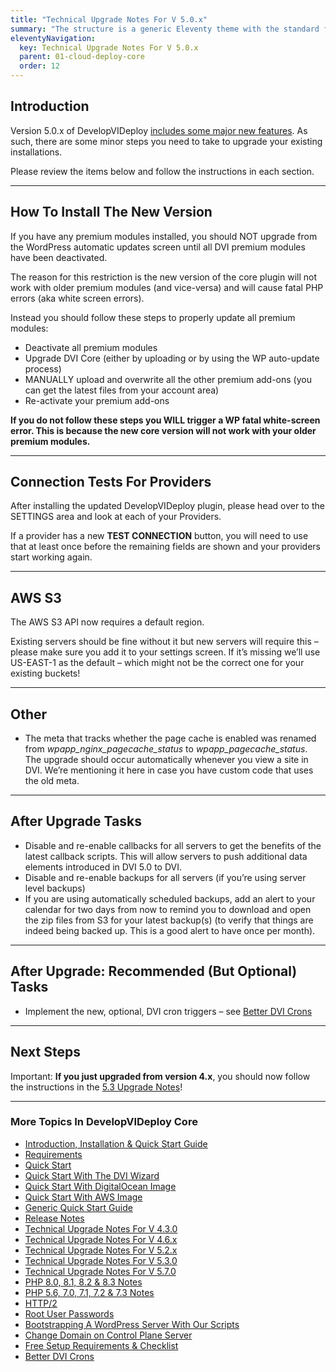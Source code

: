 ```yaml
---
title: "Technical Upgrade Notes For V 5.0.x"
summary: "The structure is a generic Eleventy theme with the standard folder and file names."
eleventyNavigation:
  key: Technical Upgrade Notes For V 5.0.x
  parent: 01-cloud-deploy-core
  order: 12
---
```

## Introduction

Version 5.0.x of DevelopVIDeploy [includes some major new features](https://web.archive.org/web/20240529150448/https://wpclouddeploy.com/whats-new-in-wpclouddeploy-5-0/). As such, there are some minor steps you need to take to upgrade your existing installations.

Please review the items below and follow the instructions in each section.

- - -

## How To Install The New Version

If you have any premium modules installed, you should NOT upgrade from the WordPress automatic updates screen until all DVI premium modules have been deactivated.

The reason for this restriction is the new version of the core plugin will not work with older premium modules (and vice-versa) and will cause fatal PHP errors (aka white screen errors).

Instead you should follow these steps to properly update all premium modules:

*   Deactivate all premium modules
*   Upgrade DVI Core (either by uploading or by using the WP auto-update process)
*   MANUALLY upload and overwrite all the other premium add-ons (you can get the latest files from your account area)
*   Re-activate your premium add-ons

**If you do not follow these steps you WILL trigger a WP fatal white-screen error. This is because the new core version will not work with your older premium modules.**

- - -

## Connection Tests For Providers

After installing the updated DevelopVIDeploy plugin, please head over to the SETTINGS area and look at each of your Providers.

If a provider has a new **TEST CONNECTION** button, you will need to use that at least once before the remaining fields are shown and your providers start working again.

- - -

## AWS S3

The AWS S3 API now requires a default region.

Existing servers should be fine without it but new servers will require this – please make sure you add it to your settings screen. If it’s missing we’ll use US-EAST-1 as the default – which might not be the correct one for your existing buckets!

- - -

## Other

*   The meta that tracks whether the page cache is enabled was renamed from _wpapp\_nginx\_pagecache\_status_ to _wpapp\_pagecache\_status_. The upgrade should occur automatically whenever you view a site in DVI. We’re mentioning it here in case you have custom code that uses the old meta.

- - -

## After Upgrade Tasks

*   Disable and re-enable callbacks for all servers to get the benefits of the latest callback scripts. This will allow servers to push additional data elements introduced in DVI 5.0 to DVI.
*   Disable and re-enable backups for all servers (if you’re using server level backups)
*   If you are using automatically scheduled backups, add an alert to your calendar for two days from now to remind you to download and open the zip files from S3 for your latest backup(s) (to verify that things are indeed being backed up. This is a good alert to have once per month).

- - -

## After Upgrade: Recommended (But Optional) Tasks

*   Implement the new, optional, DVI cron triggers – see [Better DVI Crons](https://web.archive.org/web/20240529150448/https://wpclouddeploy.com/documentation/wpcloud-deploy/better-wpcd-crons/)

- - -

## Next Steps

Important: **If you just upgraded from version 4.x**, you should now follow the instructions in the [5.3 Upgrade Notes](https://web.archive.org/web/20240529150448/https://wpclouddeploy.com/documentation/more/technical-upgrade-notes-for-v-5-3-0/)!

- - -

### More Topics In DevelopVIDeploy Core

*   [Introduction, Installation & Quick Start Guide](https://web.archive.org/web/20240529150448/https://wpclouddeploy.com/documentation/wpcloud-deploy/introduction-to-wpcloud-deploy/)
*   [Requirements](https://web.archive.org/web/20240529150448/https://wpclouddeploy.com/documentation/wpcloud-deploy/requirements/)
*   [Quick Start](https://web.archive.org/web/20240529150448/https://wpclouddeploy.com/documentation/wpcloud-deploy/quick-start/)
*   [Quick Start With The DVI Wizard](https://web.archive.org/web/20240529150448/https://wpclouddeploy.com/documentation/wpcloud-deploy/quick-start-with-digitalocean-wizard/)
*   [Quick Start With DigitalOcean Image](https://web.archive.org/web/20240529150448/https://wpclouddeploy.com/documentation/wpcloud-deploy/quick-start-with-digitalocean-image/)
*   [Quick Start With AWS Image](https://web.archive.org/web/20240529150448/https://wpclouddeploy.com/documentation/wpcloud-deploy-user-guide/quick-start-with-aws-image/)
*   [Generic Quick Start Guide](https://web.archive.org/web/20240529150448/https://wpclouddeploy.com/documentation/wpcloud-deploy-user-guide/quick-start-the-harder-way/)
*   [Release Notes](https://web.archive.org/web/20240529150448/https://wpclouddeploy.com/documentation/wpcloud-deploy/release-notes/)
*   [Technical Upgrade Notes For V 4.3.0](https://web.archive.org/web/20240529150448/https://wpclouddeploy.com/documentation/more/technical-upgrade-notes-for-v-4-2-5/)
*   [Technical Upgrade Notes For V 4.6.x](https://web.archive.org/web/20240529150448/https://wpclouddeploy.com/documentation/more/technical-upgrade-notes-for-v-4-6-0/)
*   [Technical Upgrade Notes For V 5.2.x](https://web.archive.org/web/20240529150448/https://wpclouddeploy.com/documentation/more/technical-upgrade-notes-for-v-5-2-x/)
*   [Technical Upgrade Notes For V 5.3.0](https://web.archive.org/web/20240529150448/https://wpclouddeploy.com/documentation/more/technical-upgrade-notes-for-v-5-3-0/)
*   [Technical Upgrade Notes For V 5.7.0](https://web.archive.org/web/20240529150448/https://wpclouddeploy.com/documentation/more/technical-upgrade-notes-for-v-5-7-0/)
*   [PHP 8.0, 8.1, 8.2 & 8.3 Notes](https://web.archive.org/web/20240529150448/https://wpclouddeploy.com/documentation/more/php-8-0-8-1-notes/)
*   [PHP 5.6, 7.0, 7.1, 7.2 & 7.3 Notes](https://web.archive.org/web/20240529150448/https://wpclouddeploy.com/documentation/more/php-5-6-7-0-7-1-7-2-7-3-notes/)
*   [HTTP/2](https://web.archive.org/web/20240529150448/https://wpclouddeploy.com/documentation/wpcloud-deploy-admin/http-2/)
*   [Root User Passwords](https://web.archive.org/web/20240529150448/https://wpclouddeploy.com/documentation/wpcloud-deploy-admin/root-user-passwords/)
*   [Bootstrapping A WordPress Server With Our Scripts](https://web.archive.org/web/20240529150448/https://wpclouddeploy.com/documentation/wpcloud-deploy-admin/bootstrapping-a-wordpress-server-with-our-scripts/)
*   [Change Domain on Control Plane Server](https://web.archive.org/web/20240529150448/https://wpclouddeploy.com/documentation/wpcloud-deploy/change-domain-on-control-plane-server/)
*   [Free Setup Requirements & Checklist](https://web.archive.org/web/20240529150448/https://wpclouddeploy.com/documentation/wpcloud-deploy-admin/free-setup-requirements-checklist/)
*   [Better DVI Crons](https://web.archive.org/web/20240529150448/https://wpclouddeploy.com/documentation/wpcloud-deploy/better-wpcd-crons/)
